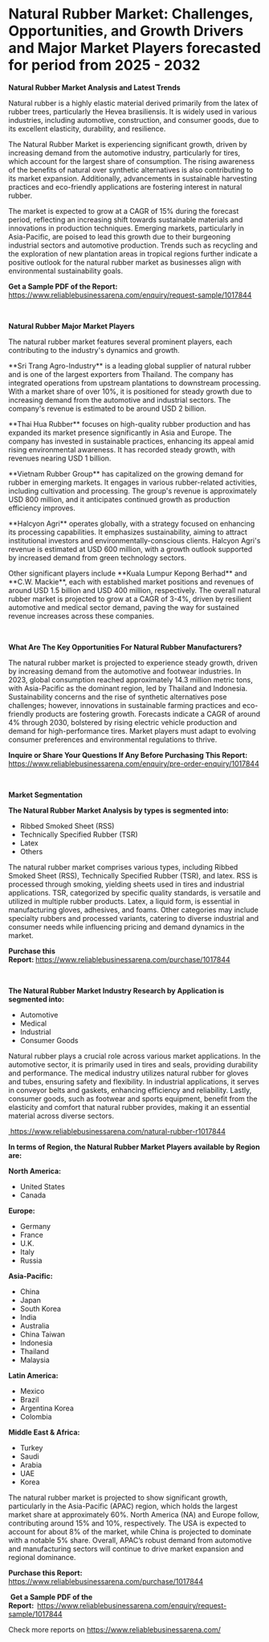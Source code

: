 <p><h1>Natural Rubber Market: Challenges, Opportunities, and Growth Drivers and Major Market Players forecasted for period from 2025 - 2032</h1></p><p><strong>Natural Rubber Market Analysis and Latest Trends</strong></p>
<p><p>Natural rubber is a highly elastic material derived primarily from the latex of rubber trees, particularly the Hevea brasiliensis. It is widely used in various industries, including automotive, construction, and consumer goods, due to its excellent elasticity, durability, and resilience.</p><p>The Natural Rubber Market is experiencing significant growth, driven by increasing demand from the automotive industry, particularly for tires, which account for the largest share of consumption. The rising awareness of the benefits of natural over synthetic alternatives is also contributing to its market expansion. Additionally, advancements in sustainable harvesting practices and eco-friendly applications are fostering interest in natural rubber.</p><p>The market is expected to grow at a CAGR of 15% during the forecast period, reflecting an increasing shift towards sustainable materials and innovations in production techniques. Emerging markets, particularly in Asia-Pacific, are poised to lead this growth due to their burgeoning industrial sectors and automotive production. Trends such as recycling and the exploration of new plantation areas in tropical regions further indicate a positive outlook for the natural rubber market as businesses align with environmental sustainability goals.</p></p>
<p><strong>Get a Sample PDF of the Report:&nbsp;</strong> <a href="https://www.reliablebusinessarena.com/enquiry/request-sample/1017844?utm_campaign=3286&utm_medium=2&utm_source=Github&utm_content=ia&utm_term=31032025&utm_id=natural-rubber">https://www.reliablebusinessarena.com/enquiry/request-sample/1017844</a></p>
<p>&nbsp;</p>
<p><strong>Natural Rubber Major Market Players</strong></p>
<p><p>The natural rubber market features several prominent players, each contributing to the industry's dynamics and growth. </p><p>**Sri Trang Agro-Industry** is a leading global supplier of natural rubber and is one of the largest exporters from Thailand. The company has integrated operations from upstream plantations to downstream processing. With a market share of over 10%, it is positioned for steady growth due to increasing demand from the automotive and industrial sectors. The company's revenue is estimated to be around USD 2 billion.</p><p>**Thai Hua Rubber** focuses on high-quality rubber production and has expanded its market presence significantly in Asia and Europe. The company has invested in sustainable practices, enhancing its appeal amid rising environmental awareness. It has recorded steady growth, with revenues nearing USD 1 billion.</p><p>**Vietnam Rubber Group** has capitalized on the growing demand for rubber in emerging markets. It engages in various rubber-related activities, including cultivation and processing. The group's revenue is approximately USD 800 million, and it anticipates continued growth as production efficiency improves.</p><p>**Halcyon Agri** operates globally, with a strategy focused on enhancing its processing capabilities. It emphasizes sustainability, aiming to attract institutional investors and environmentally-conscious clients. Halcyon Agri's revenue is estimated at USD 600 million, with a growth outlook supported by increased demand from green technology sectors.</p><p>Other significant players include **Kuala Lumpur Kepong Berhad** and **C.W. Mackie**, each with established market positions and revenues of around USD 1.5 billion and USD 400 million, respectively. The overall natural rubber market is projected to grow at a CAGR of 3-4%, driven by resilient automotive and medical sector demand, paving the way for sustained revenue increases across these companies.</p></p>
<p>&nbsp;</p>
<p><strong>What Are The Key Opportunities For Natural Rubber Manufacturers?</strong></p>
<p><p>The natural rubber market is projected to experience steady growth, driven by increasing demand from the automotive and footwear industries. In 2023, global consumption reached approximately 14.3 million metric tons, with Asia-Pacific as the dominant region, led by Thailand and Indonesia. Sustainability concerns and the rise of synthetic alternatives pose challenges; however, innovations in sustainable farming practices and eco-friendly products are fostering growth. Forecasts indicate a CAGR of around 4% through 2030, bolstered by rising electric vehicle production and demand for high-performance tires. Market players must adapt to evolving consumer preferences and environmental regulations to thrive.</p></p>
<p><strong>Inquire or Share Your Questions If Any Before Purchasing This Report:</strong> <a href="https://www.reliablebusinessarena.com/enquiry/pre-order-enquiry/1017844?utm_campaign=3286&utm_medium=2&utm_source=Github&utm_content=ia&utm_term=31032025&utm_id=natural-rubber">https://www.reliablebusinessarena.com/enquiry/pre-order-enquiry/1017844</a></p>
<p>&nbsp;</p>
<p><strong>Market Segmentation</strong></p>
<p><strong>The Natural Rubber Market Analysis by types is segmented into:</strong></p>
<p><ul><li>Ribbed Smoked Sheet (RSS)</li><li>Technically Specified Rubber (TSR)</li><li>Latex</li><li>Others</li></ul></p>
<p><p>The natural rubber market comprises various types, including Ribbed Smoked Sheet (RSS), Technically Specified Rubber (TSR), and latex. RSS is processed through smoking, yielding sheets used in tires and industrial applications. TSR, categorized by specific quality standards, is versatile and utilized in multiple rubber products. Latex, a liquid form, is essential in manufacturing gloves, adhesives, and foams. Other categories may include specialty rubbers and processed variants, catering to diverse industrial and consumer needs while influencing pricing and demand dynamics in the market.</p></p>
<p><strong>Purchase this Report:&nbsp;</strong><a href="https://www.reliablebusinessarena.com/purchase/1017844?utm_campaign=3286&utm_medium=2&utm_source=Github&utm_content=ia&utm_term=31032025&utm_id=natural-rubber">https://www.reliablebusinessarena.com/purchase/1017844</a></p>
<p>&nbsp;</p>
<p><strong>The Natural Rubber Market Industry Research by Application is segmented into:</strong></p>
<p><ul><li>Automotive</li><li>Medical</li><li>Industrial</li><li>Consumer Goods</li></ul></p>
<p><p>Natural rubber plays a crucial role across various market applications. In the automotive sector, it is primarily used in tires and seals, providing durability and performance. The medical industry utilizes natural rubber for gloves and tubes, ensuring safety and flexibility. In industrial applications, it serves in conveyor belts and gaskets, enhancing efficiency and reliability. Lastly, consumer goods, such as footwear and sports equipment, benefit from the elasticity and comfort that natural rubber provides, making it an essential material across diverse sectors.</p></p>
<p><a href="https://www.reliablebusinessarena.com/natural-rubber-r1017844?utm_campaign=3286&utm_medium=2&utm_source=Github&utm_content=ia&utm_term=31032025&utm_id=natural-rubber">&nbsp;https://www.reliablebusinessarena.com/natural-rubber-r1017844</a></p>
<p><strong>In terms of Region, the Natural Rubber Market Players available by Region are:</strong></p>
<p>
    <p> <strong> North America: </strong>
        <ul>
            <li>United States</li>
            <li>Canada</li>
        </ul>
        </p> 
    <p> <strong> Europe: </strong>
        <ul>
            <li>Germany</li>
            <li>France</li>
            <li>U.K.</li>
            <li>Italy</li>
            <li>Russia</li>
        </ul>
        </p> 
    <p> <strong> Asia-Pacific: </strong>
        <ul>
            <li>China</li>
            <li>Japan</li>
            <li>South Korea</li>
            <li>India</li>
            <li>Australia</li>
            <li>China Taiwan</li>
            <li>Indonesia</li>
            <li>Thailand</li>
            <li>Malaysia</li>
        </ul>
        </p> 
    <p> <strong> Latin America: </strong>
        <ul>
            <li>Mexico</li>
            <li>Brazil</li>
            <li>Argentina Korea</li>
            <li>Colombia</li>
        </ul>
        </p> 
    <p> <strong> Middle East & Africa: </strong>
        <ul>
            <li>Turkey</li>
            <li>Saudi</li>
            <li>Arabia</li>
            <li>UAE</li>
            <li>Korea</li>
        </ul>
    </p>
    </p>
<p><p>The natural rubber market is projected to show significant growth, particularly in the Asia-Pacific (APAC) region, which holds the largest market share at approximately 60%. North America (NA) and Europe follow, contributing around 15% and 10%, respectively. The USA is expected to account for about 8% of the market, while China is projected to dominate with a notable 5% share. Overall, APAC’s robust demand from automotive and manufacturing sectors will continue to drive market expansion and regional dominance.</p></p>
<p><strong>Purchase this Report: </strong><a href="https://www.reliablebusinessarena.com/purchase/1017844?utm_campaign=3286&utm_medium=2&utm_source=Github&utm_content=ia&utm_term=31032025&utm_id=natural-rubber">https://www.reliablebusinessarena.com/purchase/1017844</a></p>
<p>&nbsp;<strong>Get a Sample PDF of the Report:&nbsp;&nbsp;</strong><a href="https://www.reliablebusinessarena.com/enquiry/request-sample/1017844?utm_campaign=3286&utm_medium=2&utm_source=Github&utm_content=ia&utm_term=31032025&utm_id=natural-rubber">https://www.reliablebusinessarena.com/enquiry/request-sample/1017844</a></p>
<p><strong></strong></p>
<p>Check more reports on <a href="https://www.reliablebusinessarena.com/?utm_campaign=3286&utm_medium=2&utm_source=Github&utm_content=ia&utm_term=31032025&utm_id=natural-rubber">https://www.reliablebusinessarena.com/</a></p>